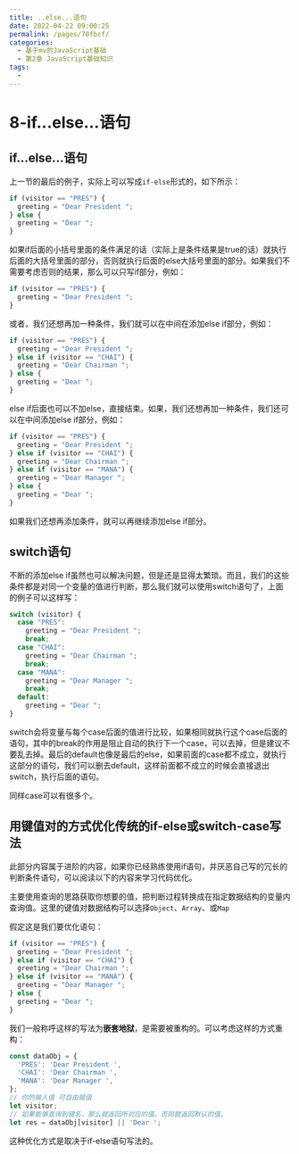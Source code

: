 ```yaml
---
title: ..else...语句
date: 2022-04-22 09:00:25
permalink: /pages/70fbcf/
categories:
  - 基于mv的JavaScript基础
  - 第2章 JavaScript基础知识
tags:
  - 
---
```

# 8-if...else...语句


## if...else...语句
上一节的最后的例子，实际上可以写成```if-else```形式的，如下所示：
``` js
if (visitor == "PRES") {
  greeting = "Dear President ";
} else {
  greeting = "Dear ";
}
```

如果if后面的小括号里面的条件满足的话（实际上是条件结果是true的话）就执行后面的大括号里面的部分，否则就执行后面的else大括号里面的部分。如果我们不需要考虑否则的结果，那么可以只写if部分，例如：
``` js
if (visitor == "PRES") {
  greeting = "Dear President ";
}
```

或者，我们还想再加一种条件，我们就可以在中间在添加else if部分，例如：
``` js
if (visitor == "PRES") {
  greeting = "Dear President ";
} else if (visitor == "CHAI") {
  greeting = "Dear Chairman ";
} else {
  greeting = "Dear ";
}
```

else if后面也可以不加else，直接结束。如果，我们还想再加一种条件，我们还可以在中间添加else if部分，例如：
``` js
if (visitor == "PRES") {
  greeting = "Dear President ";
} else if (visitor == "CHAI") {
  greeting = "Dear Chairman ";
} else if (visitor == "MANA") {
  greeting = "Dear Manager ";
} else {
  greeting = "Dear ";
}
```

如果我们还想再添加条件，就可以再继续添加else if部分。









## switch语句
不断的添加else if虽然也可以解决问题，但是还是显得太繁琐。而且，我们的这些条件都是对同一个变量的值进行判断，那么我们就可以使用switch语句了，上面的例子可以这样写：
``` js
switch (visitor) {
  case "PRES":
    greeting = "Dear President ";
    break;
  case "CHAI":
    greeting = "Dear Chairman ";
    break;
  case "MANA":
    greeting = "Dear Manager ";
    break;
  default:
    greeting = "Dear ";
}
```

switch会将变量与每个case后面的值进行比较，如果相同就执行这个case后面的语句，其中的break的作用是阻止自动的执行下一个case，可以去掉，但是建议不要乱去掉。最后的default也像是最后的else，如果前面的case都不成立，就执行这部分的语句，我们可以删去default，这样前面都不成立的时候会直接退出switch，执行后面的语句。

同样case可以有很多个。












## 用键值对的方式优化传统的if-else或switch-case写法 <Badge text="进阶" />
此部分内容属于进阶的内容，如果你已经熟练使用if语句，并厌恶自己写的冗长的判断条件语句，可以阅读以下的内容来学习代码优化。

主要使用查询的思路获取你想要的值，把判断过程转换成在指定数据结构的变量内查询值。这里的键值对数据结构可以选择```Object```、```Array```、或```Map```

假定这是我们要优化语句：
``` js
if (visitor == "PRES") {
  greeting = "Dear President ";
} else if (visitor == "CHAI") {
  greeting = "Dear Chairman ";
} else if (visitor == "MANA") {
  greeting = "Dear Manager ";
} else {
  greeting = "Dear ";
}
```

我们一般称呼这样的写法为**嵌套地狱**，是需要被重构的。可以考虑这样的方式重构：
``` js
const dataObj = {
  'PRES': 'Dear President ',
  'CHAI': 'Dear Chairman ',
  'MANA': 'Dear Manager ',
};
// 你的输入值 可自由赋值
let visitor;
// 如果能够查询到键名，那么就返回所对应的值。否则就返回默认的值。
let res = dataObj[visitor] || 'Dear ';
```

这种优化方式是取决于if-else语句写法的。